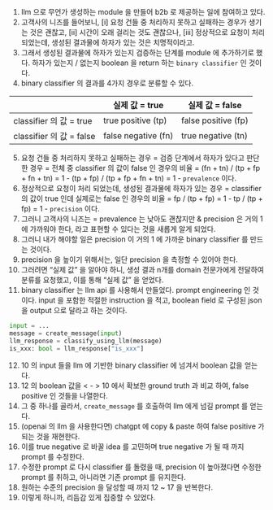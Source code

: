 1. llm 으로 무언가 생성하는 module 을 만들어 b2b 로 제공하는 일에 참여하고 있다.
2. 고객사의 니즈를 들어보니, [i] 요청 건들 중 처리하지 못하고 실패하는 경우가 생기는 것은 괜찮고, [ii] 시간이 오래 걸리는 것도 괜찮으나, [iii] 정상적으로 요청이 처리 되었는데, 생성된 결과물에 하자가 있는 것은 치명적이라고.
3. 그래서 생성된 결과물에 하자가 있는지 검증하는 단계를 module 에 추가하기로 했다. 하자가 있는지 / 없는지 boolean 을 return 하는 `binary classifier` 인 것이다.
4. binary classifier 의 결과를 4가지 경우로 분류할 수 있다.

|  | 실제 값 = true | 실제 값 = false |
| --- | --- | --- |
| classifier 의 값 = true | true positive (tp) | false positive (fp)  |
| classifier 의 값 = false | false negative (fn) | true negative (tn) |

5. 요청 건들 중 처리하지 못하고 실패하는 경우 = 검증 단계에서 하자가 있다고 판단한 경우 = 전체 중 classifier 의 값이 false 인 경우의 비율 = (fn + tn) / (tp + fp + fn + tn) = 1 - (tp + fp) / (tp + fp + fn + tn) = 1 - `prevalence` 이다.
6. 정상적으로 요청이 처리 되었는데, 생성된 결과물에 하자가 있는 경우 = classifier 의 값이 true 인데 실제로는 false 인 경우의 비율 = fp / (tp + fp) = 1 - tp / (tp + fp) = 1 - `precision` 이다.
7. 그러니 고객사의 니즈는 = prevalence 는 낮아도 괜찮지만 & precision 은 거의 1 에 가까워야 한다, 라고 표현할 수 있다는 것을 새롭게 알게 되었다.
8. 그러니 내가 해야할 일은 precision 이 거의 1 에 가까운 binary classifier 를 만드는 것이다.
9. precision 을 높이기 위해서는, 일단 precision 을 측정할 수 있어야 한다.
10. 그러려면 “실제 값” 을 알아야 하니, 생성 결과 n개를 domain 전문가에게 전달하여 분류를 요청했고, 이를 통해 “실제 값” 을 얻었다.
11. binary classifier 는 llm api 를 사용해서 만들었다. prompt engineering 인 것이다. input 을 포함한 적절한 instruction 을 적고, boolean field 로 구성된 json 을 output 으로 달라고 하는 것이다.
```python
input = ...
message = create_message(input)
llm_response = classify_using_llm(message)
is_xxx: bool = llm_response["is_xxx"]
```
12. 10 의 input 들을 llm 에 기반한 binary classifier 에 넘겨서 boolean 값을 얻는다.
13. 12 의 boolean 값을 < - > 10 에서 확보한 ground truth 과 비교 하여, false positive 인 것들을 나열한다.
14. 그 중 하나를 골라서, `create_message` 를 호출하여 llm 에게 넘길 prompt 를 얻는다.
15. (openai 의 llm 을 사용한다면) chatgpt 에 copy & paste 하여 false positive 가 되는 것을 재현한다.
16. 이를 true negative 로 바꿀 idea 를 고민하며 true negative 가 될 때 까지 prompt 를 수정한다.
17. 수정한 prompt 로 다시 classifier 를 돌렸을 때, precision 이 높아졌다면 수정한 prompt 를 취하고, 아니라면 기존 prompt 를 유지한다. 
18. 원하는 수준의 precision 을 달성할 때 까지 12 ~ 17 을 반복한다. 
19. 이렇게 하니까, 리듬감 있게 집중할 수 있었다.
